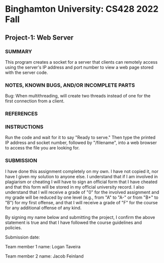 # Binghamton University: CS428 2022 Fall

## Project-1: Web Server

### SUMMARY

This program creates a socket for a server that clients can remotely access using the server's IP address and port number
to view a web page stored with the server code.

### NOTES, KNOWN BUGS, AND/OR INCOMPLETE PARTS

[Add any notes you have here and/or any parts of the project you were not able to complete]: #
Bug: When multithreading, will create two threads instead of one for the first connection from a client.

### REFERENCES

[List any outside resources used]: #

### INSTRUCTIONS

[Provide clear and complete step-by-step instructions on how to run and test your project]: #
Run the code and wait for it to say "Ready to serve." Then type the printed IP address and socket number, followed by 
"/filename", into a web browser to access the file you are looking for.

### SUBMISSION

I have done this assignment completely on my own. I have not copied it, nor have I given my solution to anyone else. I understand that if I am involved in plagiarism or cheating I will have to sign an official form that I have cheated and that this form will be stored in my official university record. I also understand that I will receive a grade of "0" for the involved assignment and my grade will be reduced by one level (e.g., from "A" to "A-" or from "B+" to "B") for my first offense, and that I will receive a grade of "F" for the course for any additional offense of any kind.

By signing my name below and submitting the project, I confirm the above statement is true and that I have followed the course guidelines and policies.

Submission date:

Team member 1 name: Logan Taveira

Team member 2 name: Jacob Feinland

